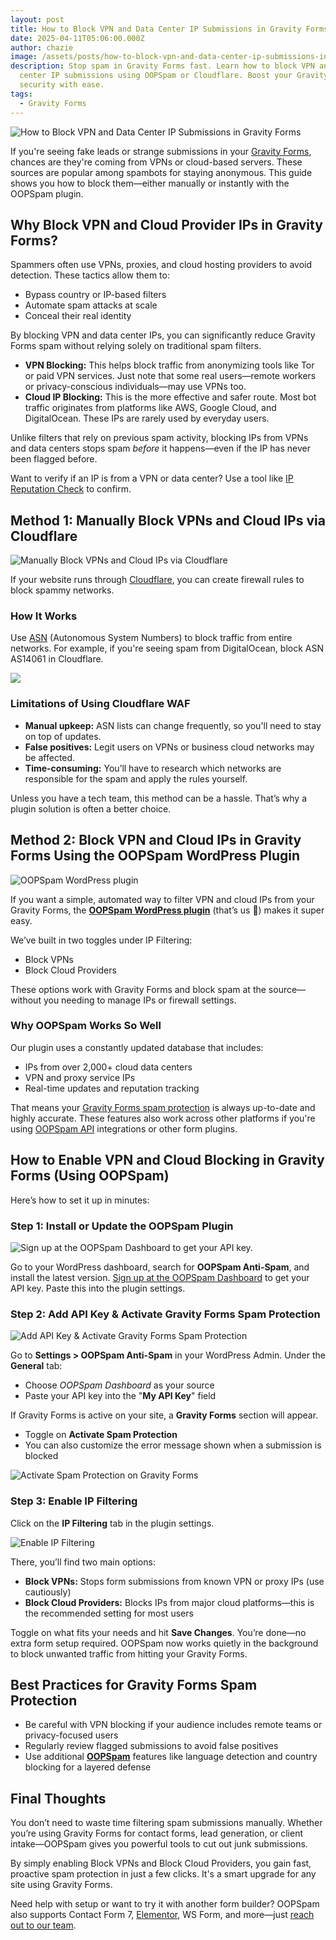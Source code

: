 ```yaml
---
layout: post
title: How to Block VPN and Data Center IP Submissions in Gravity Forms
date: 2025-04-11T05:06:00.000Z
author: chazie
image: /assets/posts/how-to-block-vpn-and-data-center-ip-submissions-in-gravity-forms.jpg
description: Stop spam in Gravity Forms fast. Learn how to block VPN and data
  center IP submissions using OOPSpam or Cloudflare. Boost your Gravity Forms
  security with ease.
tags:
  - Gravity Forms
---
```

![How to Block VPN and Data Center IP Submissions in Gravity Forms](/blog/assets/posts/wp-gravity-forms.png "Gravity Forms")

If you're seeing fake leads or strange submissions in your [Gravity Forms](https://www.gravityforms.com/), chances are they're coming from VPNs or cloud-based servers. These sources are popular among spambots for staying anonymous. This guide shows you how to block them—either manually or instantly with the OOPSpam plugin.

## **Why Block VPN and Cloud Provider IPs in Gravity Forms?**

Spammers often use VPNs, proxies, and cloud hosting providers to avoid detection. These tactics allow them to:

* Bypass country or IP-based filters
* Automate spam attacks at scale
* Conceal their real identity

By blocking VPN and data center IPs, you can significantly reduce Gravity Forms spam without relying solely on traditional spam filters.

* **VPN Blocking:** This helps block traffic from anonymizing tools like Tor or paid VPN services. Just note that some real users—remote workers or privacy-conscious individuals—may use VPNs too.
* **Cloud IP Blocking:** This is the more effective and safer route. Most bot traffic originates from platforms like AWS, Google Cloud, and DigitalOcean. These IPs are rarely used by everyday users.

Unlike filters that rely on previous spam activity, blocking IPs from VPNs and data centers stops spam *before* it happens—even if the IP has never been flagged before.

Want to verify if an IP is from a VPN or data center? Use a tool like [IP Reputation Check](https://ipreputationcheck.com/) to confirm.

## **Method 1: Manually Block VPNs and Cloud IPs via Cloudflare**

![Manually Block VPNs and Cloud IPs via Cloudflare](/blog/assets/posts/cloud-based-waf-security-web-application-firewall-cloudflare.png "Cloudflare WAF")

If your website runs through [Cloudflare](https://www.cloudflare.com/), you can create firewall rules to block spammy networks.

### **How It Works**

Use [ASN](https://en.wikipedia.org/wiki/Autonomous_system_(Internet)) (Autonomous System Numbers) to block traffic from entire networks. For example, if you're seeing spam from DigitalOcean, block ASN AS14061 in Cloudflare.

![](/blog/assets/posts/cloudflare_was_asn.png)

### **Limitations of Using Cloudflare WAF**

* **Manual upkeep:** ASN lists can change frequently, so you'll need to stay on top of updates.
* **False positives:** Legit users on VPNs or business cloud networks may be affected.
* **Time-consuming:** You’ll have to research which networks are responsible for the spam and apply the rules yourself.

Unless you have a tech team, this method can be a hassle. That’s why a plugin solution is often a better choice.

## **Method 2: Block VPN and Cloud IPs in Gravity Forms Using the OOPSpam WordPress Plugin**

![OOPSpam WordPress plugin](/blog/assets/posts/oopspam-anti-spam-overview.png "OOPSpam WordPress plugin")

If you want a simple, automated way to filter VPN and cloud IPs from your Gravity Forms, the **[OOPSpam WordPress plugin](https://wordpress.org/plugins/oopspam-anti-spam/)** (that’s us 👋) makes it super easy.

We’ve built in two toggles under IP Filtering:

* Block VPNs
* Block Cloud Providers

These options work with Gravity Forms and block spam at the source—without you needing to manage IPs or firewall settings.

### **Why OOPSpam Works So Well**

Our plugin uses a constantly updated database that includes:

* IPs from over 2,000+ cloud data centers
* VPN and proxy service IPs
* Real-time updates and reputation tracking

That means your [Gravity Forms spam protection](https://www.oopspam.com/blog/spam-protection-for-gravity-forms) is always up-to-date and highly accurate. These features also work across other platforms if you're using [OOPSpam API](https://www.oopspam.com/docs/#introduction) integrations or other form plugins.

## **How to Enable VPN and Cloud Blocking in Gravity Forms (Using OOPSpam)**

Here’s how to set it up in minutes:

### **Step 1: Install or Update the OOPSpam Plugin**

![Sign up at the OOPSpam Dashboard to get your API key. ](/blog/assets/posts/oopspam-dashboard-api.png "OOPSpam dashboard")

Go to your WordPress dashboard, search for **OOPSpam Anti-Spam**, and install the latest version. [Sign up at the OOPSpam Dashboard](https://app.oopspam.com/Identity/Account/Login) to get your API key. Paste this into the plugin settings.

### **Step 2: Add API Key & Activate Gravity Forms Spam Protection**

![Add API Key & Activate Gravity Forms Spam Protection](/blog/assets/posts/my-api-key-field.png "Add API Key ")

Go to **Settings > OOPSpam Anti-Spam** in your WordPress Admin. Under the **General** tab:

* Choose *OOPSpam Dashboard* as your source
* Paste your API key into the "**My API Key**" field

If Gravity Forms is active on your site, a **Gravity Forms** section will appear.

* Toggle on **Activate Spam Protection**
* You can also customize the error message shown when a submission is blocked

![Activate Spam Protection on Gravity Forms](/blog/assets/posts/gravity-forms-spam-protection-activate.png "Spam Protection on Gravity Forms")

### **Step 3: Enable IP Filtering**

Click on the **IP Filtering** tab in the plugin settings.

![Enable IP Filtering](/blog/assets/posts/ip-filtering-tab-block-vpn.png "IP Filtering")

There, you’ll find two main options:

* **Block VPNs:** Stops form submissions from known VPN or proxy IPs (use cautiously)
* **Block Cloud Providers:** Blocks IPs from major cloud platforms—this is the recommended setting for most users

Toggle on what fits your needs and hit **Save Changes**. You’re done—no extra form setup required. OOPSpam now works quietly in the background to block unwanted traffic from hitting your Gravity Forms.

## **Best Practices for Gravity Forms Spam Protection**

* Be careful with VPN blocking if your audience includes remote teams or privacy-focused users
* Regularly review flagged submissions to avoid false positives
* Use additional **[OOPSpam](https://www.oopspam.com/)** features like language detection and country blocking for a layered defense

## **Final Thoughts**

You don’t need to waste time filtering spam submissions manually. Whether you’re using Gravity Forms for contact forms, lead generation, or client intake—OOPSpam gives you powerful tools to cut out junk submissions.

By simply enabling Block VPNs and Block Cloud Providers, you gain fast, proactive spam protection in just a few clicks. It's a smart upgrade for any site using Gravity Forms.

Need help with setup or want to try it with another form builder? OOPSpam also supports Contact Form 7, [Elementor](https://www.oopspam.com/blog/how-to-block-vpn-and-data-center-ip-submissions-in-elementor-forms), WS Form, and more—just [reach out to our team](https://www.oopspam.com/#contact).

